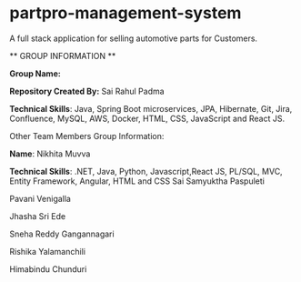# partpro-management-system
A full stack application for selling automotive parts for Customers.

** GROUP INFORMATION **


**Group Name:**

**Repository Created By:** Sai Rahul Padma

**Technical Skills**: Java, Spring Boot microservices, JPA, Hibernate, Git, Jira, Confluence, MySQL, AWS, Docker, HTML, CSS, JavaScript and React JS.

Other Team Members Group Information:

**Name**: Nikhita Muvva

**Technical Skills**: .NET, Java, Python, Javascript,React JS, PL/SQL, MVC, Entity Framework, Angular, HTML  and CSS
Sai Samyuktha Paspuleti

Pavani Venigalla

Jhasha Sri Ede

Sneha Reddy Gangannagari

Rishika Yalamanchili

Himabindu Chunduri







